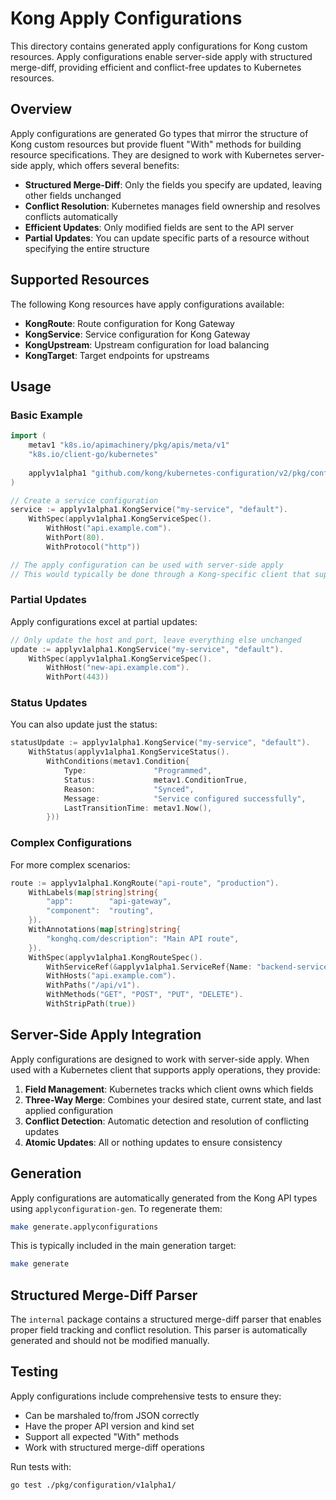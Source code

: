 # Kong Apply Configurations

This directory contains generated apply configurations for Kong custom resources. Apply configurations enable server-side apply with structured merge-diff, providing efficient and conflict-free updates to Kubernetes resources.

## Overview

Apply configurations are generated Go types that mirror the structure of Kong custom resources but provide fluent "With" methods for building resource specifications. They are designed to work with Kubernetes server-side apply, which offers several benefits:

- **Structured Merge-Diff**: Only the fields you specify are updated, leaving other fields unchanged
- **Conflict Resolution**: Kubernetes manages field ownership and resolves conflicts automatically  
- **Efficient Updates**: Only modified fields are sent to the API server
- **Partial Updates**: You can update specific parts of a resource without specifying the entire structure

## Supported Resources

The following Kong resources have apply configurations available:

- **KongRoute**: Route configuration for Kong Gateway
- **KongService**: Service configuration for Kong Gateway  
- **KongUpstream**: Upstream configuration for load balancing
- **KongTarget**: Target endpoints for upstreams

## Usage

### Basic Example

```go
import (
    metav1 "k8s.io/apimachinery/pkg/apis/meta/v1"
    "k8s.io/client-go/kubernetes"
    
    applyv1alpha1 "github.com/kong/kubernetes-configuration/v2/pkg/configuration/v1alpha1"
)

// Create a service configuration
service := applyv1alpha1.KongService("my-service", "default").
    WithSpec(applyv1alpha1.KongServiceSpec().
        WithHost("api.example.com").
        WithPort(80).
        WithProtocol("http"))

// The apply configuration can be used with server-side apply
// This would typically be done through a Kong-specific client that supports apply
```

### Partial Updates

Apply configurations excel at partial updates:

```go
// Only update the host and port, leave everything else unchanged
update := applyv1alpha1.KongService("my-service", "default").
    WithSpec(applyv1alpha1.KongServiceSpec().
        WithHost("new-api.example.com").
        WithPort(443))
```

### Status Updates

You can also update just the status:

```go
statusUpdate := applyv1alpha1.KongService("my-service", "default").
    WithStatus(applyv1alpha1.KongServiceStatus().
        WithConditions(metav1.Condition{
            Type:               "Programmed",
            Status:             metav1.ConditionTrue,
            Reason:             "Synced",
            Message:            "Service configured successfully",
            LastTransitionTime: metav1.Now(),
        }))
```

### Complex Configurations

For more complex scenarios:

```go
route := applyv1alpha1.KongRoute("api-route", "production").
    WithLabels(map[string]string{
        "app":        "api-gateway",
        "component":  "routing",
    }).
    WithAnnotations(map[string]string{
        "konghq.com/description": "Main API route",
    }).
    WithSpec(applyv1alpha1.KongRouteSpec().
        WithServiceRef(&applyv1alpha1.ServiceRef{Name: "backend-service"}).
        WithHosts("api.example.com").
        WithPaths("/api/v1").
        WithMethods("GET", "POST", "PUT", "DELETE").
        WithStripPath(true))
```

## Server-Side Apply Integration

Apply configurations are designed to work with server-side apply. When used with a Kubernetes client that supports apply operations, they provide:

1. **Field Management**: Kubernetes tracks which client owns which fields
2. **Three-Way Merge**: Combines your desired state, current state, and last applied configuration
3. **Conflict Detection**: Automatic detection and resolution of conflicting updates
4. **Atomic Updates**: All or nothing updates to ensure consistency

## Generation

Apply configurations are automatically generated from the Kong API types using `applyconfiguration-gen`. To regenerate them:

```bash
make generate.applyconfigurations
```

This is typically included in the main generation target:

```bash
make generate
```

## Structured Merge-Diff Parser

The `internal` package contains a structured merge-diff parser that enables proper field tracking and conflict resolution. This parser is automatically generated and should not be modified manually.

## Testing

Apply configurations include comprehensive tests to ensure they:

- Can be marshaled to/from JSON correctly
- Have the proper API version and kind set
- Support all expected "With" methods
- Work with structured merge-diff operations

Run tests with:

```bash
go test ./pkg/configuration/v1alpha1/
```